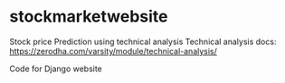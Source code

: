 # stockmarketwebsite

Stock price Prediction using technical analysis
Technical analysis docs: https://zerodha.com/varsity/module/technical-analysis/

Code for Django website

